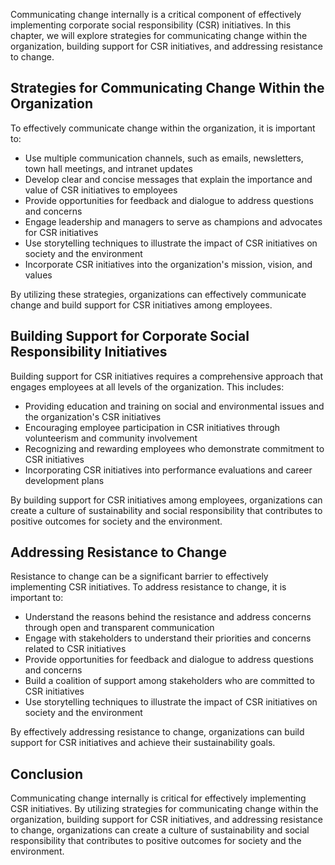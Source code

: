 
Communicating change internally is a critical component of effectively implementing corporate social responsibility (CSR) initiatives. In this chapter, we will explore strategies for communicating change within the organization, building support for CSR initiatives, and addressing resistance to change.

Strategies for Communicating Change Within the Organization
-----------------------------------------------------------

To effectively communicate change within the organization, it is important to:

* Use multiple communication channels, such as emails, newsletters, town hall meetings, and intranet updates
* Develop clear and concise messages that explain the importance and value of CSR initiatives to employees
* Provide opportunities for feedback and dialogue to address questions and concerns
* Engage leadership and managers to serve as champions and advocates for CSR initiatives
* Use storytelling techniques to illustrate the impact of CSR initiatives on society and the environment
* Incorporate CSR initiatives into the organization's mission, vision, and values

By utilizing these strategies, organizations can effectively communicate change and build support for CSR initiatives among employees.

Building Support for Corporate Social Responsibility Initiatives
----------------------------------------------------------------

Building support for CSR initiatives requires a comprehensive approach that engages employees at all levels of the organization. This includes:

* Providing education and training on social and environmental issues and the organization's CSR initiatives
* Encouraging employee participation in CSR initiatives through volunteerism and community involvement
* Recognizing and rewarding employees who demonstrate commitment to CSR initiatives
* Incorporating CSR initiatives into performance evaluations and career development plans

By building support for CSR initiatives among employees, organizations can create a culture of sustainability and social responsibility that contributes to positive outcomes for society and the environment.

Addressing Resistance to Change
-------------------------------

Resistance to change can be a significant barrier to effectively implementing CSR initiatives. To address resistance to change, it is important to:

* Understand the reasons behind the resistance and address concerns through open and transparent communication
* Engage with stakeholders to understand their priorities and concerns related to CSR initiatives
* Provide opportunities for feedback and dialogue to address questions and concerns
* Build a coalition of support among stakeholders who are committed to CSR initiatives
* Use storytelling techniques to illustrate the impact of CSR initiatives on society and the environment

By effectively addressing resistance to change, organizations can build support for CSR initiatives and achieve their sustainability goals.

Conclusion
----------

Communicating change internally is critical for effectively implementing CSR initiatives. By utilizing strategies for communicating change within the organization, building support for CSR initiatives, and addressing resistance to change, organizations can create a culture of sustainability and social responsibility that contributes to positive outcomes for society and the environment.
